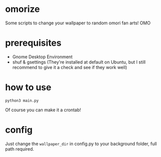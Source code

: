 # omorize

Some scripts to change your wallpaper to random omori fan arts! OMO

# prerequisites

- Gnome Desktop Environment
- shuf & gsettings (They're installed at default on Ubuntu, but I still recommend to give it a check and see if they work well)

# how to use

```
python3 main.py
```

Of course you can make it a crontab!

# config

Just change the `wallpaper_dir` in config.py to your background folder, full path required.
